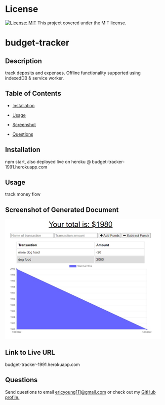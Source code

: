 # License

[![License: MIT](https://img.shields.io/badge/License-MIT-yellow.svg)](https://opensource.org/licenses/MIT) This project covered under the MIT license.


# budget-tracker


## Description

track deposits and expenses. Offline functionality supported using indexedDB & service worker.


## Table of Contents

* [Installation](#installation)

* [Usage](#usage)

* [Screenshot](#screenshot)

* [Questions](#questions)


## Installation

npm start, also deployed live on heroku @ budget-tracker-1991.herokuapp.com


## Usage

track money flow


## Screenshot of Generated Document

![Generated Readme Screenshot]( /images/Budget-tracker.jpg)


## Link to Live URL

budget-tracker-1991.herokuapp.com
        

## Questions

Send questions to email ericyoung111@gmail.com or check out my [GitHub profile.](www.github.com/Thesselonian/budget-tracker)
    